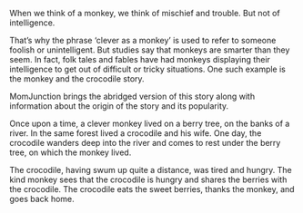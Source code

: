 When we think of a monkey, we think of mischief and trouble. But not of intelligence.

That’s why the phrase ‘clever as a monkey’ is used to refer to someone foolish or unintelligent. But studies say that monkeys are smarter than they seem. In fact, folk tales and fables have had monkeys displaying their intelligence to get out of difficult or tricky situations. One such example is the monkey and the crocodile story.

MomJunction brings the abridged version of this story along with information about the origin of the story and its popularity.

Once upon a time, a clever monkey lived on a berry tree, on the banks of a river. In the same forest lived a crocodile and his wife. One day, the crocodile wanders deep into the river and comes to rest under the berry tree, on which the monkey lived.

The crocodile, having swum up quite a distance, was tired and hungry. The kind monkey sees that the crocodile is hungry and shares the berries with the crocodile. The crocodile eats the sweet berries, thanks the monkey, and goes back home.